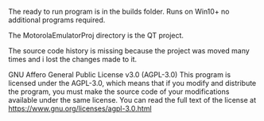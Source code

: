 The ready to run program is in the builds folder. Runs on Win10+ no additional programs required.

The MotorolaEmulatorProj directory is the QT project.

The source code history is missing because the project was moved many times and i lost the changes made to it.

GNU Affero General Public License v3.0 (AGPL-3.0)
This program is licensed under the AGPL-3.0, which means that if you modify and distribute the program, you must make the source code of your modifications available under the same license.
You can read the full text of the license at https://www.gnu.org/licenses/agpl-3.0.html
